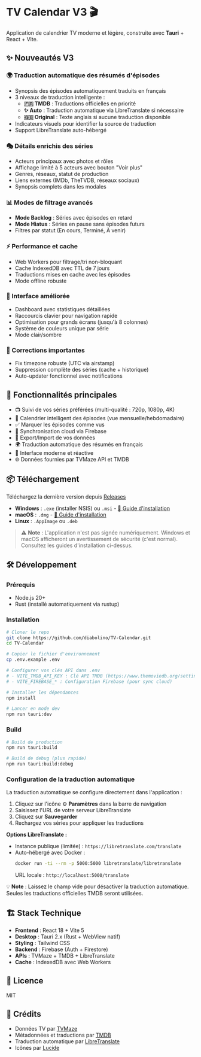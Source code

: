 # TV Calendar V3 🎬

Application de calendrier TV moderne et légère, construite avec **Tauri** + React + Vite.

## ✨ Nouveautés V3

### 🌍 Traduction automatique des résumés d'épisodes
- Synopsis des épisodes automatiquement traduits en français
- 3 niveaux de traduction intelligente :
  - **🇫🇷 TMDB** : Traductions officielles en priorité
  - **✨ Auto** : Traduction automatique via LibreTranslate si nécessaire
  - **🇬🇧 Original** : Texte anglais si aucune traduction disponible
- Indicateurs visuels pour identifier la source de traduction
- Support LibreTranslate auto-hébergé

### 🎭 Détails enrichis des séries
- Acteurs principaux avec photos et rôles
- Affichage limité à 5 acteurs avec bouton "Voir plus"
- Genres, réseaux, statut de production
- Liens externes (IMDb, TheTVDB, réseaux sociaux)
- Synopsis complets dans les modales

### 📊 Modes de filtrage avancés
- **Mode Backlog** : Séries avec épisodes en retard
- **Mode Hiatus** : Séries en pause sans épisodes futurs
- Filtres par statut (En cours, Terminé, À venir)

### ⚡ Performance et cache
- Web Workers pour filtrage/tri non-bloquant
- Cache IndexedDB avec TTL de 7 jours
- Traductions mises en cache avec les épisodes
- Mode offline robuste

### 🎨 Interface améliorée
- Dashboard avec statistiques détaillées
- Raccourcis clavier pour navigation rapide
- Optimisation pour grands écrans (jusqu'à 8 colonnes)
- Système de couleurs unique par série
- Mode clair/sombre

### 🔧 Corrections importantes
- Fix timezone robuste (UTC via airstamp)
- Suppression complète des séries (cache + historique)
- Auto-updater fonctionnel avec notifications

## 🚀 Fonctionnalités principales

- 📺 Suivi de vos séries préférées (multi-qualité : 720p, 1080p, 4K)
- 📅 Calendrier intelligent des épisodes (vue mensuelle/hebdomadaire)
- ✅ Marquer les épisodes comme vus
- 🔄 Synchronisation cloud via Firebase
- 💾 Export/Import de vos données
- 🌍 Traduction automatique des résumés en français
- 🎨 Interface moderne et réactive
- 🌐 Données fournies par TVMaze API et TMDB

## 📦 Téléchargement

Téléchargez la dernière version depuis [Releases](https://github.com/diabolino/TV-Calendar/releases)

- **Windows** : `.exe` (installer NSIS) ou `.msi` - [📖 Guide d'installation](WINDOWS_INSTALL.md)
- **macOS** : `.dmg` - [📖 Guide d'installation](MACOS_INSTALL.md)
- **Linux** : `.AppImage` ou `.deb`

> ⚠️ **Note** : L'application n'est pas signée numériquement. Windows et macOS afficheront un avertissement de sécurité (c'est normal). Consultez les guides d'installation ci-dessus.

## 🛠️ Développement

### Prérequis

- Node.js 20+
- Rust (installé automatiquement via rustup)

### Installation

```bash
# Cloner le repo
git clone https://github.com/diabolino/TV-Calendar.git
cd TV-Calendar

# Copier le fichier d'environnement
cp .env.example .env

# Configurer vos clés API dans .env
# - VITE_TMDB_API_KEY : Clé API TMDB (https://www.themoviedb.org/settings/api)
# - VITE_FIREBASE_* : Configuration Firebase (pour sync cloud)

# Installer les dépendances
npm install

# Lancer en mode dev
npm run tauri:dev
```

### Build

```bash
# Build de production
npm run tauri:build

# Build de debug (plus rapide)
npm run tauri:build:debug
```

### Configuration de la traduction automatique

La traduction automatique se configure directement dans l'application :

1. Cliquez sur l'icône ⚙️ **Paramètres** dans la barre de navigation
2. Saisissez l'URL de votre serveur LibreTranslate
3. Cliquez sur **Sauvegarder**
4. Rechargez vos séries pour appliquer les traductions

**Options LibreTranslate :**
- Instance publique (limitée) : `https://libretranslate.com/translate`
- Auto-hébergé avec Docker :
  ```bash
  docker run -ti --rm -p 5000:5000 libretranslate/libretranslate
  ```
  URL locale : `http://localhost:5000/translate`

💡 **Note** : Laissez le champ vide pour désactiver la traduction automatique. Seules les traductions officielles TMDB seront utilisées.

## 🏗️ Stack Technique

- **Frontend** : React 18 + Vite 5
- **Desktop** : Tauri 2.x (Rust + WebView natif)
- **Styling** : Tailwind CSS
- **Backend** : Firebase (Auth + Firestore)
- **APIs** : TVMaze + TMDB + LibreTranslate
- **Cache** : IndexedDB avec Web Workers

## 📝 Licence

MIT

## 🙏 Crédits

- Données TV par [TVMaze](https://www.tvmaze.com/)
- Métadonnées et traductions par [TMDB](https://www.themoviedb.org/)
- Traduction automatique par [LibreTranslate](https://libretranslate.com/)
- Icônes par [Lucide](https://lucide.dev/)
